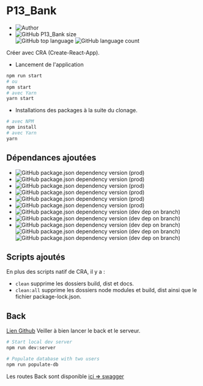 # P13_Bank

- ![Author](<https://img.shields.io/badge/Author-Yan Coquoz-">)
- ![GitHub P13_Bank size](<https://img.shields.io/github/repo-size/Yan-Coquoz/P13_Bank>)  
![GitHub top language](https://img.shields.io/github/languages/top/Yan-Coquoz/P13_Bank)
![GitHub language count](https://img.shields.io/github/languages/count/Yan-Coquoz/P13_Bank)

Créer avec CRA (Create-React-App).

- Lancement de l'application

```bash
npm run start
# ou
npm start
# avec Yarn
yarn start
```

- Installations des packages à la suite du clonage.

```bash
# avec NPM
npm install
# avec Yarn
yarn
```

## Dépendances ajoutées

- ![GitHub package.json dependency version (prod)](https://img.shields.io/github/package-json/dependency-version/Yan-Coquoz/P13_Bank/react)
- ![GitHub package.json dependency version (prod)](https://img.shields.io/github/package-json/dependency-version/Yan-Coquoz/P13_Bank/prop-types)
- ![GitHub package.json dependency version (prod)](https://img.shields.io/github/package-json/dependency-version/Yan-Coquoz/P13_Bank/react-router-dom)
- ![GitHub package.json dependency version (prod)](https://img.shields.io/github/package-json/dependency-version/Yan-Coquoz/P13_Bank/redux)
- ![GitHub package.json dependency version (prod)](https://img.shields.io/github/package-json/dependency-version/Yan-Coquoz/P13_Bank/react-redux)
- ![GitHub package.json dependency version (prod)](https://img.shields.io/github/package-json/dependency-version/Yan-Coquoz/P13_Bank/@reduxjs/toolkit)
- ![GitHub package.json dependency version (dev dep on branch)](https://img.shields.io/github/package-json/dependency-version/Yan-Coquoz/P13_Bank/dev/sass)
- ![GitHub package.json dependency version (dev dep on branch)](https://img.shields.io/github/package-json/dependency-version/Yan-Coquoz/P13_Bank/dev/prettier)
- ![GitHub package.json dependency version (dev dep on branch)](https://img.shields.io/github/package-json/dependency-version/Yan-Coquoz/P13_Bank/dev/eslint) ![GitHub package.json dependency version (dev dep on branch)](https://img.shields.io/github/package-json/dependency-version/Yan-Coquoz/P13_Bank/dev/eslint-config-prettier) ![GitHub package.json dependency version (dev dep on branch)](https://img.shields.io/github/package-json/dependency-version/Yan-Coquoz/P13_Bank/dev/eslint-plugin-react)

## Scripts ajoutés

En plus des scripts natif de CRA, il y a :

- `clean`     supprime les dossiers build, dist et docs.
- `clean:all` supprime les dossiers node modules et build, dist ainsi que le fichier package-lock.json.

## Back

[Lien Github](https://github.com/Yan-Coquoz/Project-13-Bank-API)
Veiller à bien lancer le back et le serveur.  

```bash
# Start local dev server
npm run dev:server

# Populate database with two users
npm run populate-db
```

Les routes Back sont disponible [ici => swagger](http://localhost:3001/api-docs/#/)

